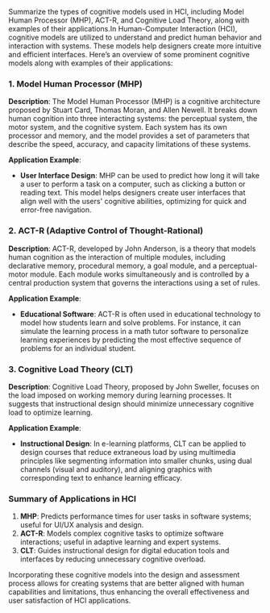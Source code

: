 Summarize the types of cognitive models used in HCI, including Model Human Processor (MHP), ACT-R, and Cognitive Load Theory, along with examples of their applications.In Human-Computer Interaction (HCI), cognitive models are utilized to understand and predict human behavior and interaction with systems. These models help designers create more intuitive and efficient interfaces. Here’s an overview of some prominent cognitive models along with examples of their applications:

### 1. Model Human Processor (MHP)

**Description**: The Model Human Processor (MHP) is a cognitive architecture proposed by Stuart Card, Thomas Moran, and Allen Newell. It breaks down human cognition into three interacting systems: the perceptual system, the motor system, and the cognitive system. Each system has its own processor and memory, and the model provides a set of parameters that describe the speed, accuracy, and capacity limitations of these systems.

**Application Example**: 
- **User Interface Design**: MHP can be used to predict how long it will take a user to perform a task on a computer, such as clicking a button or reading text. This model helps designers create user interfaces that align well with the users' cognitive abilities, optimizing for quick and error-free navigation.

### 2. ACT-R (Adaptive Control of Thought-Rational)

**Description**: ACT-R, developed by John Anderson, is a theory that models human cognition as the interaction of multiple modules, including declarative memory, procedural memory, a goal module, and a perceptual-motor module. Each module works simultaneously and is controlled by a central production system that governs the interactions using a set of rules.

**Application Example**: 
- **Educational Software**: ACT-R is often used in educational technology to model how students learn and solve problems. For instance, it can simulate the learning process in a math tutor software to personalize learning experiences by predicting the most effective sequence of problems for an individual student.

### 3. Cognitive Load Theory (CLT)

**Description**: Cognitive Load Theory, proposed by John Sweller, focuses on the load imposed on working memory during learning processes. It suggests that instructional design should minimize unnecessary cognitive load to optimize learning.

**Application Example**: 
- **Instructional Design**: In e-learning platforms, CLT can be applied to design courses that reduce extraneous load by using multimedia principles like segmenting information into smaller chunks, using dual channels (visual and auditory), and aligning graphics with corresponding text to enhance learning efficacy.

### Summary of Applications in HCI

1. **MHP**: Predicts performance times for user tasks in software systems; useful for UI/UX analysis and design.
2. **ACT-R**: Models complex cognitive tasks to optimize software interactions; useful in adaptive learning and expert systems.
3. **CLT**: Guides instructional design for digital education tools and interfaces by reducing unnecessary cognitive overload.

Incorporating these cognitive models into the design and assessment process allows for creating systems that are better aligned with human capabilities and limitations, thus enhancing the overall effectiveness and user satisfaction of HCI applications.